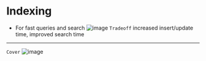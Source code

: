 # Indexing
* For fast queries and search
![image](https://user-images.githubusercontent.com/26667491/127133120-0a76b630-d1db-4949-a147-7a46648d7903.png)
`Tradeoff` increased insert/update time, improved search time 
----
`Cover`
![image](https://user-images.githubusercontent.com/26667491/127132698-f392f7b2-9cef-47e9-b9db-ceade80ed495.png)


